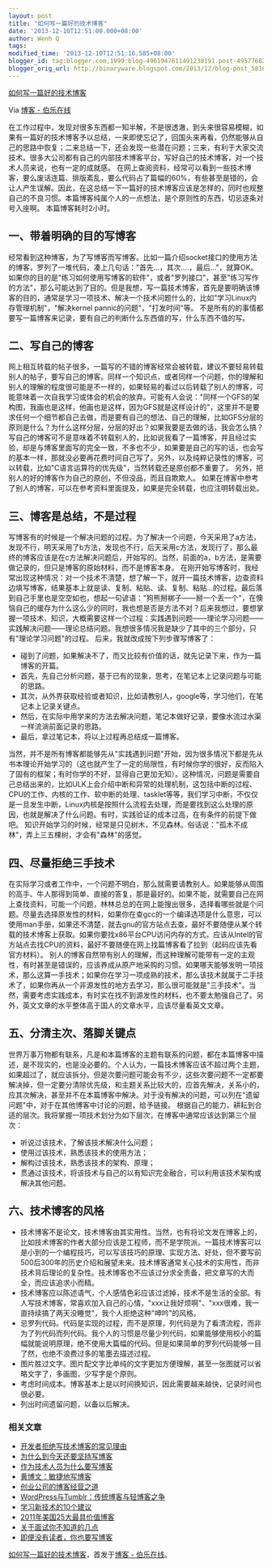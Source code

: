 ```yaml
---
layout: post
title: "如何写一篇好的技术博客"
date: '2013-12-10T12:51:00.000+08:00'
author: Wenh Q
tags:
modified_time: '2013-12-10T12:51:16.585+08:00'
blogger_id: tag:blogger.com,1999:blog-4961947611491238191.post-4957768286394565575
blogger_orig_url: http://binaryware.blogspot.com/2013/12/blog-post_5810.html
---
```


[如何写一篇好的技术博客](http://blog.jobbole.com/53068/)

Via [博客 - 伯乐在线](http://blog.jobbole.com/)

在工作过程中，发现对很多东西都一知半解，不是很透澈，到头来很容易模糊，如果有一篇好的技术博客予以总结，一来即使忘记了，回国头来再看，仍然能够从自己的思路中恢复；二来总结一下，还会发现一些潜在问题；三来，有利于大家交流技术。很多大公司都有自己的内部技术博客平台，写好自己的技术博客，对一个技术人员来说，也有一定的成就感。
在网上查阅资料，经常可以看到一些技术博客，要么废话连篇、排版紊乱，要么代码占了篇幅的60%，有些甚至是错的，会让人产生误解。因此，在这总结一下一篇好的技术博客应该是怎样的，同时也规整自己的不良习惯。本篇博客纯属个人的一点想法，是个原则性的东西，切忌逐条对号入座啊。
本篇博客耗时2小时。

一、带着明确的目的写博客
------------------------

经常看到这种博客，为了写博客而写博客。比如一篇介绍socket接口的使用方法的博客，罗列了一堆代码，凑上几句话："首先…，其次….，最后…"，就算OK。如果你的目的是"练习如何使用写博客的软件"，或者"罗列接口"，甚至"练习写作的方法"，那么可能达到了目的。但是我想，写一篇技术博客，首先是要明确该博客的目的，通常是学习一项技术、解决一个技术问题什么的，比如"学习Linux内存管理机制"，"解决kernel
pannic的问题"，"打发时间"等。
不是所有的的事情都要写一篇博客来记录，要有自己的判断什么东西值的写，什么东西不值的写。

二、写自己的博客
----------------

网上相互转载的帖子很多，一篇写的不错的博客经常会被转载，建议不要轻易转载别人的帖子，要写自己的博客。同样一个知识点，或者同样一个问题，你的理解和别人的理解的程度很可能是不一样的，如果轻易的看过以后转载了别人的博客，可能意味着一次自我学习或体会的机会的放弃。可能有人会说："同样一个GFS的架构图，我画也是这样，他画也是这样，因为GFS就是这样设计的"，这里并不是要求任何一个细节都自己去做，而是要有自己的想法、自己的理解，比如GFS分层的原则是什么？为什么这样分层，分层的好出？如果我要是去做的话，我会怎么搞？
写自己的博客可不是意味着不转载别人的，比如说我看了一篇博客，并且经过实验，却是与博客里面写的完全一致，不多也不少，如果要是自己的写的话，也会写的基本一样，那就没必要再花费时间自己写了。另外，以及纯粹记录性的博客，可以转载，比如"C语言运算符的优先级"，当然转载还是原创都不重要了。
另外，把别人的好的博客作为自己的原创，不但没品，而且自欺欺人。
如果在博客中参考了别人的博客，可以在参考资料里面提及，如果是完全转载，也应注明转载出处。

三、博客是总结，不是过程
------------------------

写博客有的时候是一个解决问题的过程。为了解决一个问题，今天采用了a方法，发现不行，明天采用了b方法，发现也不行，后天采用c方法，发现行了，那么最终的博客应该是在c方法解决问题后，开始写的。当然，前面的a，b方法，是需要做记录的，但只是博客的原始材料，而不是博客本身。
在刚开始写博客时，我经常出现这种情况：对一个技术不清楚，想了解一下，就开一篇技术博客，边查资料边填写博客，结果基本上就是读、复制、粘贴、读、复制、粘贴…的过程。最后落到自己手里也是空空如也，想起一句谚语："狗熊掰梆子——掰一个丢一个"，在懊恼自己的缓存为什么这么少的同时，我也想是否是方法不对？后来我想过，要想掌握一项技术、知识，大概需要这样一个过程：实践遇到问题——理论学习问题——实践解决问题——理论总结问题。我想很多情况我是缺少了其中的三个部分，只有"理论学习问题"的过程。
后来，我就改成按下列步骤写博客了：

-   碰到了问题，如果解决不了，而又比较有价值的话，就先记录下来，作为一篇博客的开篇。
-   首先，先自己分析问题，基于已有的现象，思考，在笔记本上记录问题与可能的思路。
-   其次，从外界获取经验或者知识，比如请教别人，google等，学习他们，在笔记本上记录关键点。
-   然后，在实际中用学来的方法去解决问题，笔记本做好记录，要像水流过水渠一样流淌前面记录的思路。
-   最后，拿过笔记本，将以上过程再总结成一篇博客。

当然，并不是所有博客都能够先从"实践遇到问题"开始，因为很多情况下都是先从书本理论开始学习的（这也就产生了一定的局限性，有时候你学的很好，反而陷入了固有的框架；有时你学的不好，显得自己更加无知）。这种情况，问题是需要自己总结出来的，比如ULK上会介绍中断和异常的处理机制，这包括中断的过程、CPU的工作、内核的工作、软中断的处理、tasklet等等，我们学习中断，不仅仅是一旦发生中断，Linux内核是按照什么流程去处理，而是要找到这么处理的原因，也就是解决了什么问题。有时，实践验证的成本过高，在有条件的前提下做吧。
知识开始学习的时候，经常是只见树木，不见森林。俗话说："孤木不成林"，弄上三五棵树，才会有"森林"的感觉。

四、尽量拒绝三手技术
--------------------

在实际学习或者工作中，一个问题不明白，那么就需要请教别人。如果能够从周围的高手、牛人那得到简单、直接的答复，那是最好的。如果不能，就需要自己在网上查找资料，可能一个问题，林林总总的在网上能搜出很多，选择看哪些就是个问题。尽量去选择原发性的材料，如果你在查gcc的一个编译选项是什么意思，可以使用man手册，如果还不清楚，就去gnu的官方站点去查，最好不要随便从某个转载的技术博客上获取。如果你要找x86平台CPU访问内存的方式，应该从Intel的官方站点去找CPU的资料，最好不要随便在网上找篇博客看了拉到（起码应该先看官方材料）。
别人的博客自然带有别人的理解，而这种理解可能带有一定的主观性，有时甚至是错误的，应该养成从原产地采购的习惯。如果哪天能够发明一项技术，那么这算一手技术；如果你在学习一项成熟的技术，那么该技术就属于二手技术了，如果你再从一个非源发性的地方去学习，那么很可能就是"三手技术"。当然，需要考虑实践成本，有时实在找不到源发性的材料，也不要太勉强自己了。另外，英文文章的水平整体高于国人的文章水平，应该尽量看英文文章。

五、分清主次、落脚关键点
------------------------

世界万事万物都有联系，凡是和本篇博客的主题有联系的问题，都在本篇博客中描述，是不现实的，也是没必要的。个人认为，一篇技术博客应该不超过两个主题，如果超过了，就应该拆分。但是次要问题可能会有不少，这些次要问题不一定都要解决掉，但一定要分清除优先级，和主题关系比较大的，应首先解决，关系小的，应其次解决，甚至并不在本篇博客中解决。对于没有解决的问题，可以列在"遗留问题"中，对于在其他博客中讨论的问题，给予链接。
根据自己的能力，耕耘到合适的层次。我将掌握一项技术划分为如下层次，在博客中通常应该达到第三个层次：

-   听说过该技术，了解该技术解决什么问题；
-   使用过该技术，熟悉该技术的使用方法；
-   解构过该技术，熟悉该技术的架构、原理；
-   贯通过该技术，将该技术与自己的以有知识完全融合，可以利用该技术架构或解决其他问题。

六、技术博客的风格
------------------

-   技术博客不是论文，技术博客由其实用性。当然，也有将论文发在博客上的，比如技术博客的作者大部分应该是工程师，而不是学院派。一篇技术博客可以是小到的一个编程技巧，可以写该技巧的原理、实现方法、好处，但不要写前500后300年的历史介绍和展望未来。技术博客通常关心技术的实用性，而非技术背后理论的复杂性。技术博客也不应该过分求全责备，把文章写的大而全，而应该追求小而精。
-   技术博客应以陈述语气，个人感情色彩应该过滤掉，技术不是生活的全部。有人写技术博客，常喜欢加入自己的心情，"xxx让我好烦啊"、"xxx很难，我一直持续搞了两天没睡觉"，我个人拒绝这种"呻吟"的风格。
-   忌罗列代码。代码是实现的过程，而不是原理，列代码是为了看清流程，而非为了列代码而列代码。我个人的习惯是尽量少列代码，如果能够使用校小的篇幅就能说明原理，绝不使用大篇幅的代码。但是如果简单的罗列代码能够一目了然，也绝不浪费过多的笔墨去描述过程。
-   图片胜过文字。图片配文字比单纯的文字更加方便理解，甚至一张图就可以省略文字了，多画图，少写字是个原则。
-   考虑时间成本。博客基本上是以时间换知识，因此需要越来越快，记录时间也很必要。
-   列出时间遗留问题，以备以后解决。

### 相关文章

-   [开发者拒绝写技术博客的常见理由](http://blog.jobbole.com/18251/)
-   [为什么到今天还要坚持写博客](http://blog.jobbole.com/22060/)
-   [作为技术人员为什么要写博客](http://blog.jobbole.com/48962/)
-   [黄博文：敏捷地写博客](http://blog.jobbole.com/38203/)
-   [创业公司的博客经营之道](http://blog.jobbole.com/1074/)
-   [WordPress与Tumblr：传统博客与轻博客之争](http://blog.jobbole.com/1051/)
-   [学习新技术的10个建议](http://blog.jobbole.com/39602/)
-   [2011年美国25大最具价值博客](http://blog.jobbole.com/8079/)
-   [关于面试你不知道的几点](http://blog.jobbole.com/29194/)
-   [即便没有读者，你也要写博客](http://blog.jobbole.com/38258/)

[如何写一篇好的技术博客](http://blog.jobbole.com/53068/)，首发于[博客 -
伯乐在线](http://blog.jobbole.com/)。
